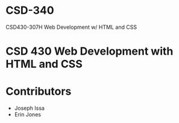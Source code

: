 # CSD-340
CSD430-307H Web Development w/ HTML and CSS
# CSD 430 Web Development with HTML and CSS
#  Contributors
* Joseph Issa
* Erin Jones


